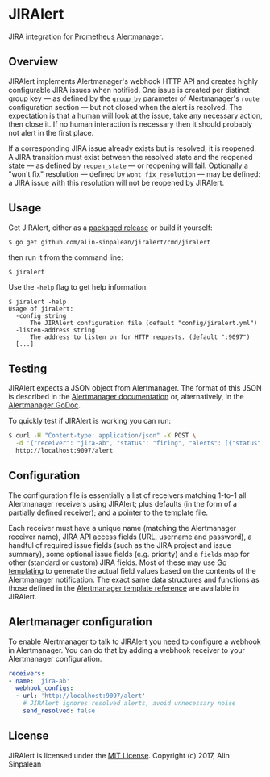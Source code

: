 # JIRAlert
JIRA integration for [Prometheus Alertmanager](https://github.com/prometheus/alertmanager).

## Overview

JIRAlert implements Alertmanager's webhook HTTP API and creates highly configurable JIRA issues when notified. One issue
is created per distinct group key — as defined by the [`group_by`](https://prometheus.io/docs/alerting/configuration/#<route>)
parameter of Alertmanager's `route` configuration section — but not closed when the alert is resolved. The expectation
is that a human will look at the issue, take any necessary action, then close it.  If no human interaction is necessary
then it should probably not alert in the first place.

If a corresponding JIRA issue already exists but is resolved, it is reopened. A JIRA transition must exist between the
resolved state and the reopened state — as defined by `reopen_state` — or reopening will fail. Optionally a "won't
fix" resolution — defined by `wont_fix_resolution` — may be defined: a JIRA issue with this resolution will not be
reopened by JIRAlert.

## Usage

Get JIRAlert, either as a [packaged release](https://github.com/alin-sinpalean/jiralert/releases) or build it yourself:

```
$ go get github.com/alin-sinpalean/jiralert/cmd/jiralert
```

then run it from the command line:

```
$ jiralert
```

Use the `-help` flag to get help information.

```
$ jiralert -help
Usage of jiralert:
  -config string
      The JIRAlert configuration file (default "config/jiralert.yml")
  -listen-address string
      The address to listen on for HTTP requests. (default ":9097")
  [...]
```

## Testing

JIRAlert expects a JSON object from Alertmanager. The format of this JSON is described in the [Alertmanager
documentation](https://prometheus.io/docs/alerting/configuration/#<webhook_config>) or, alternatively,
in the [Alertmanager GoDoc](https://godoc.org/github.com/prometheus/alertmanager/template#Data).

To quickly test if JIRAlert is working you can run:

```bash
$ curl -H "Content-type: application/json" -X POST \
  -d '{"receiver": "jira-ab", "status": "firing", "alerts": [{"status": "firing", "labels": {"alertname": "TestAlert", "key": "value"} }], "groupLabels": {"alertname": "TestAlert"}}' \
  http://localhost:9097/alert
```

## Configuration

The configuration file is essentially a list of receivers matching 1-to-1 all Alertmanager receivers using JIRAlert;
plus defaults (in the form of a partially defined receiver); and a pointer to the template file.

Each receiver must have a unique name (matching the Alertmanager receiver name), JIRA API access fields (URL, username
and password), a handful of required issue fields (such as the JIRA project and issue summary), some optional issue
fields (e.g. priority) and a `fields` map for other (standard or custom) JIRA fields. Most of these may use [Go
templating](https://golang.org/pkg/text/template/) to generate the actual field values based on the contents of the
Alertmanager notification. The exact same data structures and functions as those defined in the [Alertmanager template
reference](https://prometheus.io/docs/alerting/notifications/) are available in JIRAlert.

## Alertmanager configuration

To enable Alertmanager to talk to JIRAlert you need to configure a webhook in Alertmanager. You can do that by adding a
webhook receiver to your Alertmanager configuration. 

```yaml
receivers:
- name: 'jira-ab'
  webhook_configs:
  - url: 'http://localhost:9097/alert'
    # JIRAlert ignores resolved alerts, avoid unnecessary noise
    send_resolved: false
```

## License

JIRAlert is licensed under the [MIT License](https://github.com/alin-sinpalean/jiralert/blob/master/LICENSE).
Copyright (c) 2017, Alin Sinpalean

